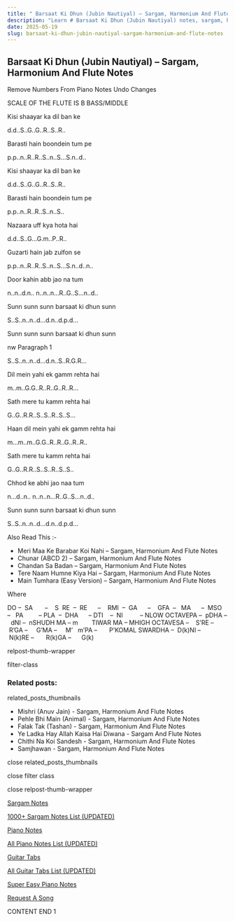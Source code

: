 ```yaml
---
title: " Barsaat Ki Dhun (Jubin Nautiyal) – Sargam, Harmonium And Flute Notes"
description: "Learn # Barsaat Ki Dhun (Jubin Nautiyal) notes, sargam, harmonium notations and flute notes. Easy step-by-step tutorial for beginners."
date: 2025-05-19
slug: barsaat-ki-dhun-jubin-nautiyal-sargam-harmonium-and-flute-notes
---
```


## Barsaat Ki Dhun (Jubin Nautiyal) – Sargam, Harmonium And Flute Notes

Remove Numbers From Piano Notes
Undo Changes

SCALE OF THE FLUTE IS B BASS/MIDDLE

Kisi shaayar ka dil ban ke

d.d..S..G..G..R..S..R..

Barasti hain boondein tum pe

p.p..n..R..R..S..n..S…S.n..d..

Kisi shaayar ka dil ban ke

d.d..S..G..G..R..S..R..

Barasti hain boondein tum pe

p.p..n..R..R..S..n..S..

Nazaara uff kya hota hai

d.d..S..G…G.m..P..R..

Guzarti hain jab zulfon se

p.p..n..R..R..S..n..S…S.n..d..n..

Door kahin abb jao na tum

n..n..d.n.. n..n..n…R..G..S…n..d..

Sunn sunn sunn barsaat ki dhun sunn

S..S..n..n..d…d.n..d.p.d…

Sunn sunn sunn barsaat ki dhun sunn

nw Paragraph 1

S..S..n..n..d…d.n..S..R.G.R…

Dil mein yahi ek gamm rehta hai

m..m..G.G..R..R..G..R..R…

Sath mere tu kamm rehta hai

G..G..R.R..S..S..R..S..S…

Haan dil mein yahi ek gamm rehta hai

m…m..m..G.G..R..R..G..R..R..

Sath mere tu kamm rehta hai

G..G..R.R..S..S..R..S..S..

Chhod ke abhi jao naa tum

n…d..n.. n..n..n…R..G..S…n..d..

Sunn sunn sunn barsaat ki dhun sunn

S..S..n..n..d…d.n..d.p.d…

Also Read This :-

- Meri Maa Ke Barabar Koi Nahi – Sargam, Harmonium And Flute Notes
- Chunar (ABCD 2) – Sargam, Harmonium And Flute Notes
- Chandan Sa Badan – Sargam, Harmonium And Flute Notes
- Tere Naam Humne Kiya Hai – Sargam, Harmonium And Flute Notes
- Main Tumhara (Easy Version) – Sargam, Harmonium And Flute Notes

Where

DO –  SA       –    S  RE  –  RE      –    RMI  –  GA      –    GFA  –   MA      –  MSO  –   PA         – PLA  –  DHA      – DTI    –  NI          – NLOW OCTAVEPA –  pDHA –  dNI –  nSHUDH MA – m        TIWAR MA – MHIGH OCTAVESA –    S’RE –     R’GA –     G’MA –     M’   m’PA –       P’KOMAL SWARDHA –  D(k)NI –       N(k)RE –       R(k)GA –      G(k)

relpost-thumb-wrapper

filter-class

### Related posts:

related_posts_thumbnails

- Mishri (Anuv Jain) - Sargam, Harmonium And Flute Notes
- Pehle Bhi Main (Animal) - Sargam, Harmonium And Flute Notes
- Falak Tak (Tashan) - Sargam, Harmonium And Flute Notes
- Ye Ladka Hay Allah Kaisa Hai Diwana - Sargam And Flute Notes
- Chithi Na Koi Sandesh - Sargam, Harmonium And Flute Notes
- Samjhawan - Sargam, Harmonium And Flute Notes

close related_posts_thumbnails

close filter class

close relpost-thumb-wrapper

[Sargam Notes](/sargam-notes.html)

[1000+ Sargam Notes List (UPDATED)](/all-songs-list-sargam-notes.html)

[Piano Notes](/piano-notes.html)

[All Piano Notes List (UPDATED)](/all-songs-list-piano-notes.html)

[Guitar Tabs](/guitar-tabs.html)

[All Guitar Tabs List (UPDATED)](/all-songs-list-guitar-tabs.html)

[Super Easy Piano Notes](https://studywall.in/)

[Request A Song](/request-a-song.html)

CONTENT END 1
